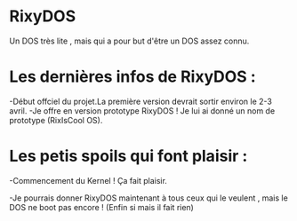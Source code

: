 # RixyDOS
Un DOS très lite , mais qui a pour but d'être un DOS assez connu.

# Les dernières infos de RixyDOS :
-Début offciel du projet.La première version devrait sortir environ le 2-3 avril.
-Je offre en version prototype RixyDOS ! Je lui ai donné un nom de prototype (RixIsCool OS).
# Les petis spoils qui font plaisir :
-Commencement du Kernel ! Ça fait plaisir.

-Je pourrais donner RixyDOS maintenant à tous ceux qui le veulent , mais le DOS ne boot pas encore ! (Enfin si mais il fait rien)
